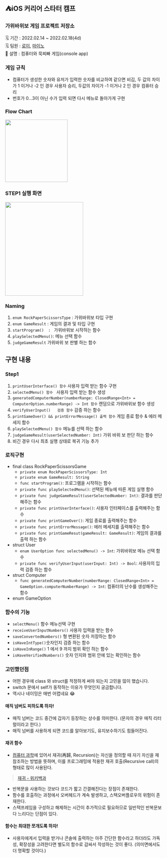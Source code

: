 ## ⛺️iOS 커리어 스타터 캠프

### 가위바위보 게임 프로젝트 저장소
🗓 기간 : 2022.02.14 ~ 2022.02.18(4d)</br>
🗓 팀원 : [로이](https://github.com/Roy-wonji), [마이노](https://github.com/Mino777)</br>
📝 설명 : 컴퓨터와 묵찌빠 게임(console app)

### 게임 규칙
- 컴퓨터가 생성한 숫자와 유저가 입력한 숫자를 비교하여 같으면 비김, 두 값의 차이가 1 이거나 -2 인 경우 사용자 승리, 두값의 차이가 -1 이거나 2 인 경우 컴퓨터 승리
- 번호가 0...3이 아닌 수가 입력 되면 다시 메뉴로 돌아가게 구현 

### Flow Chart
<img src = "https://i.imgur.com/4Pvq7Kj.jpg" width="200px"></br>

### STEP1 실행 화면
<img src = "https://user-images.githubusercontent.com/54234176/154023942-56040465-d3c5-4be4-8364-db895dac103f.gif" width="250px" height="300"></br>



### Naming
1. `enum RockPaperScissorsType` : 가위바위보 타입 구현 
2. `enum GameResult` : 게임의 결과 및  타입 구현 
3. `startProgram()  : ` 가위바위보 시작하는 함수
4. `playSelectedMenu()`: 메뉴 선택 함수
5. `judgeGameResult` 가위바위 보 판별 하는 함수

## 구현 내용 
### Step1
1. `printUserInterface() 함수` 사용자 입력 받는 함수 구현 
2. `selectedMenu() 함수 ` 사용자 입력 받는 함수 생성
3. `generatedComputerNumber(numberRange: ClosedRange<Int> = ComputerOption.numberRange) -> Int 함수` 랜덤으로 가위바위보 함수 생성  
4. `verifyUserInput()   검증 함수` 감증 하는 함수 
5. `printGameOver() && printErrorMessage() 출력 함수` 게임 종료 함수 & 에러 메세지 함수  
6. `playSelectedMenu() 함수` 메뉴를 선택 하는 함수 
7. `judgeGameResult(userSelectedNumber: Int)`  가위 바위 보 판단 하는 함수
8. 비긴 경우 다시 최초 실행 상태로 복귀 기능 추가 



### 로직구현  
- final class RockPaperScissorsGame
   - `private enum RockPaperScissorsType: Int`
   - `private enum GameResult: String`
   - `func startProgram()`: 프로그램을 시작하는 함수
   -  `private func playSelectedMenu()`: 선택된 메뉴에 따른 게임 실행 함수
   - `private func judgeGameResult(userSelectedNumber: Int)`: 결과를 판단해주는 함수
  - `private func printUserInterface()`: 사용자 인터페이스를 출력해주는 함수
  - `private func printGameOver()`: 게임 종료를 출력해주는 함수
  - `private func printErrorMessage()`: 에러 메세지를 출력해주는 함수
  - `private func printGameResut(gameResult: GameResult)`: 게임의 결과를 출력 하는 함수 
- struct User
  - `enum UserOption
func selectedMenu() -> Int`: 가위바위보 메뉴 선택 함수 
  - `private func verifyUserInput(userInput: Int) -> Bool`: 사용자의 입력 검증 하는 함수 
- struct Computer
  - `func generatedComputerNumber(numberRange: ClosedRange<Int> = GameOption.computerNumberRange) -> Int`: 컴퓨터의 난수를 생성해주는 함수
- enum GameOption


### 함수의 기능
- `selectMenu()` 함수 메뉴선택 구현
- `receiveUserInputNumbers()` 사용자 입력을 받는 함수
- `saveConvertedNumbers()` 형 변환된 숫자 저장하는 함수
- `isHaveIntType()`숫자인지 검증 하는 함수
- `isHaveInRange()` 1 에서 9 까지 범위 확인 하는 함수
- `isHaveVerifiedNumbers()` 숫자 인지와 범위 안에 있는 확인하는 함수



### 고민했던점
- 어떤 경우에 class 와 struct를 적정하게 써야 되는지 고민을 많이 했습니다.
- switch 문에서 self가 동작하는 이유가 무엇인지 궁금합니다.
- 역시나 네이밍은 매번 어렵네요 😂


#### 매직 넘버도 피하도록 하자!

- 매직 넘버는 코드 중간에 갑자기 등장하는 상수를 의미한다. (문자의 경우 매직 리터럴이라고 한다.)
- 매직 넘버를 사용하게 되면 코드를 알아보기도, 유지보수하기도 힘들어진다.
 

#### 재귀 함수

- [컴퓨터 과학](https://ko.wikipedia.org/wiki/%EC%BB%B4%ED%93%A8%ED%84%B0_%EA%B3%BC%ED%95%99)에 있어서 재귀(再歸, Recursion)는 자신을 정의할 때 자기 자신을 재참조하는 방법을 뜻하며, 이를 프로그래밍에 적용한 재귀 호출(Recursive call)의 형태로 많이 사용된다.
> [재귀 - 위키백과](https://ko.wikipedia.org/wiki/%EC%9E%AC%EA%B7%80_(%EC%BB%B4%ED%93%A8%ED%84%B0_%EA%B3%BC%ED%95%99))

- 반복문을 사용하는 것보다 코드가 짧고 간결해진다는 장점이 존재한다.
- 함수를 호출하는 과정에서 오버헤드가 계속 발생하고, 스택오버플로우의 위험이 존재한다.
- 스택프레임을 구성하고 해제하는 시간이 추가적으로 필요하므로 일반적인 반복문보다 느리다는 단점이 있다.

#### 함수는 최대한 쪼개도록 하자!

- 사용자에게서 입력을 받거나 콘솔에 출력하는 아주 간단한 함수라고 하더라도 가독성, 확장성을 고려한다면 별도의 함수로 감싸서 작성하는 것이 좋다. (의미면에서도 더 명확할 것이다.)
